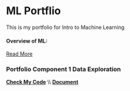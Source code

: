 # ML Portflio

This is my portfolio for Intro to Machine Learning

#### Overview of ML:

[Read More](https://github.com/nguyentran6698/NguyenTran_Porfolio/blob/89f9b2fa4df21f1ccc7cd276efbb03cd72663797/Overview%20of%20ML.pdf)

### Portfolio Component 1 Data Exploration

[**Check My Code**](https://github.com/nguyentran6698/NguyenTran_Porfolio/blob/410af865496ed1835c67ee53a486a231d8d41e86/assignment.cpp) \\\\
[**Document**](https://github.com/nguyentran6698/NguyenTran_Porfolio/blob/89f9b2fa4df21f1ccc7cd276efbb03cd72663797/Portfolio%20Component%201%20Data%20Exploration.pdf)
